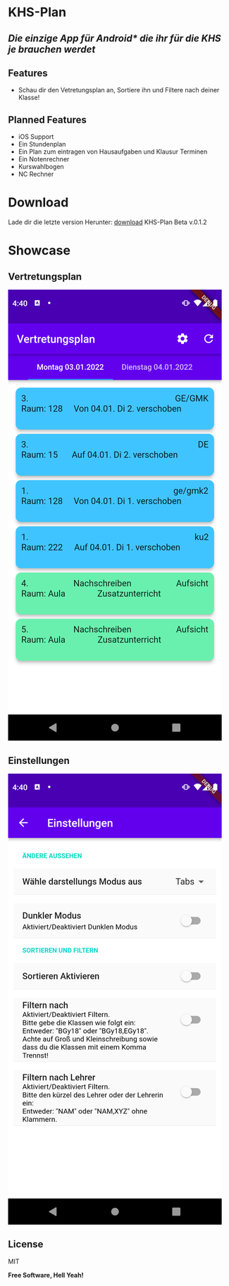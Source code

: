 # KHS-Plan

## _Die einzige App für Android* die ihr für die KHS je brauchen werdet_

## Features

- Schau dir den Vetretungsplan an, Sortiere ihn und Filtere nach deiner Klasse!

## Planned Features

- iOS Support
- Ein Stundenplan
- Ein Plan zum eintragen von Hausaufgaben und Klausur Terminen
- Ein Notenrechner
- Kurswahlbogen
- NC Rechner

# Download

Lade dir die letzte version Herunter: [download] KHS-Plan Beta v.0.1.2

# Showcase

## Vertretungsplan

![Vetretungsplan](https://github.com/KHSplan/KHS-Plan/blob/master/screenshots/Screenshot_1641141637.png)

## Einstellungen

![Einstellungen](https://github.com/KHSplan/KHS-Plan/blob/master/screenshots/Screenshot_1641141650.png)

## License

MIT

**Free Software, Hell Yeah!**


[download]:<https://github.com/KHSplan/KHS-Plan/releases/tag/flutter-v0.0.2>
